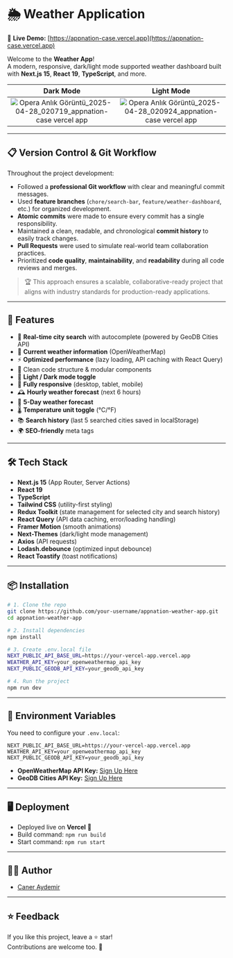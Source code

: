 # 🌦️ Weather Application

🔗 **Live Demo:** [https://appnation-case.vercel.app](https://appnation-case.vercel.app)

Welcome to the **Weather App**!  
A modern, responsive, dark/light mode supported weather dashboard built with **Next.js 15**, **React 19**, **TypeScript**, and more.

<div align="center">
  
| Dark Mode | Light Mode |
|:---------:|:----------:|
| ![Opera Anlık Görüntü_2025-04-28_020719_appnation-case vercel app](https://github.com/user-attachments/assets/20bb0684-921e-46ae-b1e7-88147c23870a) | ![Opera Anlık Görüntü_2025-04-28_020924_appnation-case vercel app](https://github.com/user-attachments/assets/ffb5692d-c626-405c-958f-39e4c8c30526) |

</div>

---
## 📋 Version Control & Git Workflow

Throughout the project development:

- Followed a **professional Git workflow** with clear and meaningful commit messages.
- Used **feature branches** (`chore/search-bar`, `feature/weather-dashboard`, etc.) for organized development.
- **Atomic commits** were made to ensure every commit has a single responsibility.
- Maintained a clean, readable, and chronological **commit history** to easily track changes.
- **Pull Requests** were used to simulate real-world team collaboration practices.
- Prioritized **code quality**, **maintainability**, and **readability** during all code reviews and merges.

> 🏆 This approach ensures a scalable, collaborative-ready project that aligns with industry standards for production-ready applications.

---

## 🚀 Features

- 🔎 **Real-time city search** with autocomplete (powered by GeoDB Cities API)
- 🧭 **Current weather information** (OpenWeatherMap)
- ⚡ **Optimized performance** (lazy loading, API caching with React Query)
- 📂 Clean code structure & modular components
- 🎨 **Light / Dark mode toggle**
- 📱 **Fully responsive** (desktop, tablet, mobile)
- 🕰️ **Hourly weather forecast** (next 6 hours)
- 📅 **5-Day weather forecast**
- 🌡️ **Temperature unit toggle** (°C/°F)
- 📚 **Search history** (last 5 searched cities saved in localStorage)
- 🌍 **SEO-friendly** meta tags


---

## 🛠️ Tech Stack

- **Next.js 15** (App Router, Server Actions)
- **React 19**
- **TypeScript**
- **Tailwind CSS** (utility-first styling)
- **Redux Toolkit** (state management for selected city and search history)
- **React Query** (API data caching, error/loading handling)
- **Framer Motion** (smooth animations)
- **Next-Themes** (dark/light mode management)
- **Axios** (API requests)
- **Lodash.debounce** (optimized input debounce)
- **React Toastify** (toast notifications)

---

## 📦 Installation

```bash
# 1. Clone the repo
git clone https://github.com/your-username/appnation-weather-app.git
cd appnation-weather-app

# 2. Install dependencies
npm install

# 3. Create .env.local file
NEXT_PUBLIC_API_BASE_URL=https://your-vercel-app.vercel.app
WEATHER_API_KEY=your_openweathermap_api_key
NEXT_PUBLIC_GEODB_API_KEY=your_geodb_api_key

# 4. Run the project
npm run dev
```

---

## 📜 Environment Variables

You need to configure your `.env.local`:

```env
NEXT_PUBLIC_API_BASE_URL=https://your-vercel-app.vercel.app
WEATHER_API_KEY=your_openweathermap_api_key
NEXT_PUBLIC_GEODB_API_KEY=your_geodb_api_key
```

- **OpenWeatherMap API Key:** [Sign Up Here](https://openweathermap.org/api)
- **GeoDB Cities API Key:** [Sign Up Here](https://rapidapi.com/wirefreethought/api/geodb-cities)

---

## 🖥️ Deployment

- Deployed live on **Vercel** 🚀
- Build command: `npm run build`
- Start command: `npm run start`

---

## 👨‍💻 Author

- [Caner Aydemir](https://github.com/caner-aydemir)

---

## ⭐ Feedback

If you like this project, leave a ⭐ star!  
Contributions are welcome too. 🚀
